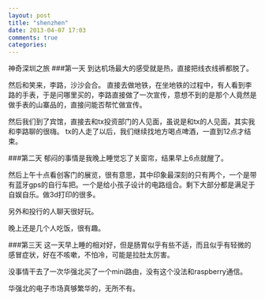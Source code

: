 ```yaml
---
layout: post
title: "shenzhen"
date: 2013-04-07 17:03
comments: true
categories: 
---
```

神奇深圳之旅
###第一天
到达机场最大的感受就是热，直接把线衣线裤都脱了。

然后和笑来，李路，沙沙会合。 直接去做地铁，在坐地铁的过程中，有人看到李路的手表，于是问哪里买的，李路直接做了一次宣传，意想不到的是那个人竟然是做手表的山寨品的，直接问能否帮忙做宣传。

然后我们到了宾馆，直接去和tx投资部门的人见面，虽说是和tx的人见面，其实我和李路聊的很嗨。
tx的人走了以后，我们继续找地方喝点啤酒，一直到12点才结束。

###第二天
郁闷的事情是我晚上睡觉忘了关窗帘，结果早上6点就醒了。

然后上午十点看创客门的展览，很有意思，其中印象最深刻的只有两个，一个是带有蓝牙gps的自行车把。一个是给小孩子设计的电路组合。剩下大部分都是满足于自娱自乐。做3d打印的很多。

另外和投行的人聊天很好玩。

晚上还是几个人吃饭，很有趣。

###第三天
这一天早上睡的相对好，但是肠胃似乎有些不适，而且似乎有轻微的感冒症状，好在不咳嗽，不怕冷，可能是拉肚太厉害。

没事情干去了一次华强北买了一个mini路由，没有这个没法和raspberry通信。

华强北的电子市场真够繁华的，无所不有。


